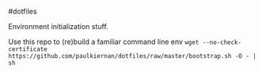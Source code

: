 #dotfiles

Environment initialization stuff.

Use this repo to (re)build a familiar command line env
`wget --no-check-certificate https://github.com/paulkiernan/dotfiles/raw/master/bootstrap.sh -O - | sh`
